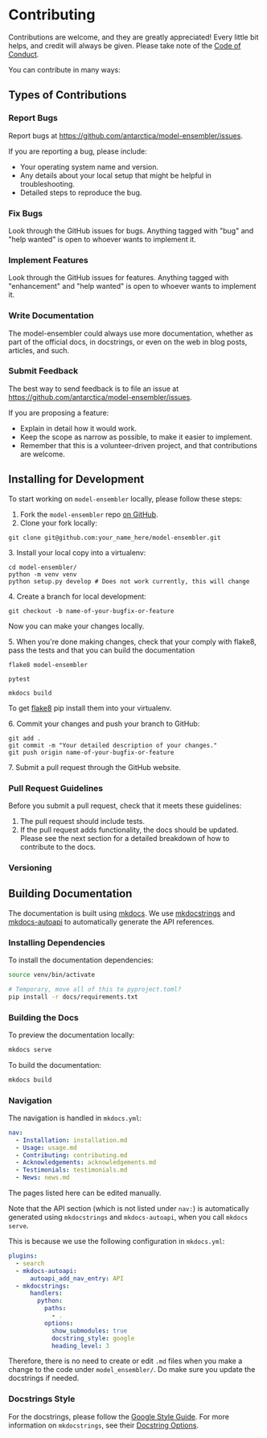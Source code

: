 # Contributing
Contributions are welcome, and they are greatly appreciated! Every little bit
helps, and credit will always be given. Please take note of the [Code of Conduct](code_of_conduct.md).

You can contribute in many ways:

## Types of Contributions

### Report Bugs
Report bugs at https://github.com/antarctica/model-ensembler/issues.

If you are reporting a bug, please include:

* Your operating system name and version.
* Any details about your local setup that might be helpful in troubleshooting.
* Detailed steps to reproduce the bug.

### Fix Bugs
Look through the GitHub issues for bugs. Anything tagged with "bug" and "help
wanted" is open to whoever wants to implement it.

### Implement Features
Look through the GitHub issues for features. Anything tagged with "enhancement"
and "help wanted" is open to whoever wants to implement it.

### Write Documentation
The model-ensembler could always use more documentation, whether as part of the
official docs, in docstrings, or even on the web in blog posts, articles, and such.

### Submit Feedback
The best way to send feedback is to file an issue at https://github.com/antarctica/model-ensembler/issues.

If you are proposing a feature:

* Explain in detail how it would work.
* Keep the scope as narrow as possible, to make it easier to implement.
* Remember that this is a volunteer-driven project, and that contributions
  are welcome.

## Installing for Development
To start working on `model-ensembler` locally, please follow these steps:

1. Fork the `model-ensembler` repo [on GitHub](https://github.com/environmental-forecasting/model-ensembler).
2. Clone your fork locally:

```shell
git clone git@github.com:your_name_here/model-ensembler.git
```

3\. Install your local copy into a virtualenv:

```shell
cd model-ensembler/
python -m venv venv
python setup.py develop # Does not work currently, this will change
```

4\. Create a branch for local development:

```
git checkout -b name-of-your-bugfix-or-feature
```

Now you can make your changes locally.

5\. When you're done making changes, check that your comply with flake8, pass the
   tests and that you can build the documentation

```shell
flake8 model-ensembler

pytest

mkdocs build
```

To get [flake8](https://flake8.pycqa.org/en/latest/) pip install them into your virtualenv.

6\. Commit your changes and push your branch to GitHub:

```shell
git add .
git commit -m "Your detailed description of your changes."
git push origin name-of-your-bugfix-or-feature
```

7\. Submit a pull request through the GitHub website.

### Pull Request Guidelines

Before you submit a pull request, check that it meets these guidelines:

1. The pull request should include tests.
2. If the pull request adds functionality, the docs should be updated.
Please see the next section for a detailed breakdown of how to contribute 
to the docs. 

### Versioning

## Building Documentation

The documentation is built using [mkdocs](https://www.mkdocs.org/). We use [mkdocstrings](https://mkdocstrings.github.io/) and [mkdocs-autoapi](https://mkdocs-autoapi.readthedocs.io/en/latest/) to automatically generate the API references.

### Installing Dependencies
To install the documentation dependencies:

```bash
source venv/bin/activate

# Temporary, move all of this to pyproject.toml?
pip install -r docs/requirements.txt
```

### Building the Docs
To preview the documentation locally:
```bash
mkdocs serve
```

To build the documentation:
```bash
mkdocs build
```

### Navigation
The navigation is handled in `mkdocs.yml`:
```yaml
nav:
  - Installation: installation.md
  - Usage: usage.md
  - Contributing: contributing.md
  - Acknowledgements: acknowledgements.md
  - Testimonials: testimonials.md
  - News: news.md
```
The pages listed here can be edited manually.

Note that the API section (which is not listed under `nav:`) is automatically generated using `mkdocstrings` and `mkdocs-autoapi`, when you call `mkdocs serve`.

This is because we use the following configuration in `mkdocs.yml`:
```yaml
plugins:
  - search
  - mkdocs-autoapi:
      autoapi_add_nav_entry: API
  - mkdocstrings:
      handlers:
        python:
          paths:
            - .
          options:
            show_submodules: true
            docstring_style: google
            heading_level: 3
```

Therefore, there is no need to create or edit `.md` files when you make a change to the code under `model_ensembler/`. Do make sure you update the docstrings if needed.

### Docstrings Style
For the docstrings, please follow the [Google Style Guide][4]. For more information on `mkdocstrings`, see their [Docstring Options][5].

[1]: https://github.com/wrf-model/WRF
[2]: https://github.com/RJArthern/WAVI.jl
[3]: https://github.com/antarctica/IceNet-Pipeline
[4]: https://www.sphinx-doc.org/en/master/usage/extensions/example_google.html#example-google
[5]: https://mkdocstrings.github.io/python/usage/configuration/docstrings/
